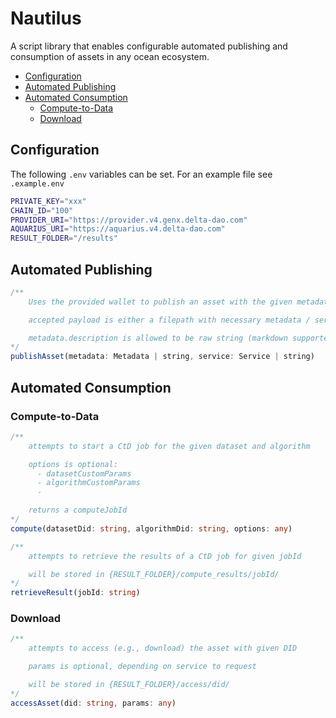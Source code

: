 # Nautilus

A script library that enables configurable automated publishing and consumption of assets in any ocean ecosystem.

- [Configuration](#configuration)
- [Automated Publishing](#automated-publishing)
- [Automated Consumption](#automated-consumption)
  - [Compute-to-Data](#compute-to-data)
  - [Download](#download)

## Configuration

The following `.env` variables can be set. For an example file see `.example.env`

```bash
PRIVATE_KEY="xxx"
CHAIN_ID="100"
PROVIDER_URI="https://provider.v4.genx.delta-dao.com"
AQUARIUS_URI="https://aquarius.v4.delta-dao.com"
RESULT_FOLDER="/results"
```

## Automated Publishing
```ts
/**
    Uses the provided wallet to publish an asset with the given metadata and service description

    accepted payload is either a filepath with necessary metadata / service config or an object

    metadata.description is allowed to be raw string (markdown supported) or filepath to a .md file
*/
publishAsset(metadata: Metadata | string, service: Service | string)
```

## Automated Consumption

### Compute-to-Data
```ts
/**
    attempts to start a CtD job for the given dataset and algorithm

    options is optional:
      - datasetCustomParams
      - algorithmCustomParams
      - 

    returns a computeJobId
*/
compute(datasetDid: string, algorithmDid: string, options: any)

/**
    attempts to retrieve the results of a CtD job for given jobId

    will be stored in {RESULT_FOLDER}/compute_results/jobId/
*/
retrieveResult(jobId: string)
```

### Download
```ts
/**
    attempts to access (e.g., download) the asset with given DID

    params is optional, depending on service to request

    will be stored in {RESULT_FOLDER}/access/did/
*/
accessAsset(did: string, params: any)
```
